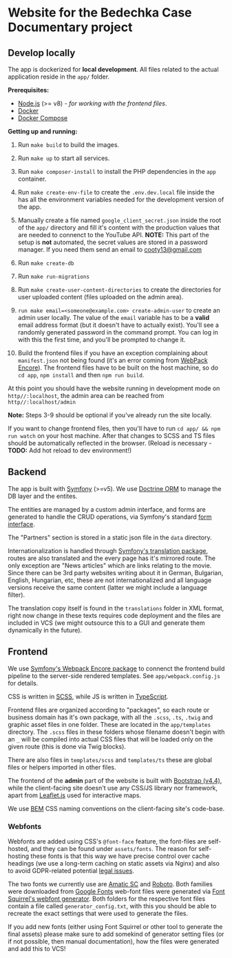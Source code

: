 # Website for the Bedechka Case Documentary project
## Develop locally

The app is dockerized for **local development**. All files related to the actual application reside in the `app/` folder.

**Prerequisites:**
- [Node.js](https://nodejs.org/en/) (>= v8) - _for working with the frontend files_.
- [Docker](https://docs.docker.com/get-started/)
- [Docker Compose](https://docs.docker.com/compose/)

**Getting up and running:**
1) Run `make build` to build the images.

2) Run `make up` to start all services.

3) Run `make composer-install` to install the PHP dependencies in the `app` container.

4) Run `make create-env-file` to create the `.env.dev.local` file inside the has all the environment variables needed for the development version of the app.

5) Manually create a file named `google_client_secret.json` inside the root of the `app/` directory and fill it's content with the production values that are needed to connenct to the YouTube API. **NOTE:** This part of the setup is **not** automated, the secret values are stored in a password manager. If you need them send an email to [cooty13@gmail.com](mailto:cooty13@gmail.com)

6) Run `make create-db`

7) Run `make run-migrations`

8) Run `make create-user-content-directories` to create the directories for user uploaded content (files uploaded on the admin area).

9) `run make email=<someone@example.com> create-admin-user` to create an admin user locally. The value of the `email` variable has to be a **valid** email address format (but it doesn't have to actually exist). You'll see a randomly generated password in the command prompt. You can log in with this the first time, and you'll be prompted to change it.

10) Build the frontend files if you have an exception complaining about `manifest.json` not being found (it's an error coming from [WebPack Encore](https://github.com/symfony/webpack-encore)). The frontend files have to be built on the host machine, so do `cd app`, `npm install` and then `npm run build`.

At this point you should have the website running in development mode on `http//:localhost`, the admin area can be reached from `http//:localhost/admin`

**Note:** Steps 3-9 should be optional if you've already run the site locally.

If you want to change frontend files, then you'll have to run `cd app/ && npm run watch` on your host machine. After that changes to SCSS and TS files should be automatically reflected in the browser. (Reload is necessary - **TODO:** Add hot reload to dev environment!)

## Backend

The app is built with [Symfony](https://symfony.com/) (>=v5). We use [Doctrine ORM](https://www.doctrine-project.org/) to manage the DB layer and the entites.

The entities are managed by a custom admin interface, and forms are generated to handle the CRUD operations, via Symfony's standard [form interface](https://symfony.com/doc/current/forms.html).

The "Partners" section is stored in a static json file in the `data` directory.

Internationalization is handled through [Symfony's translation package](https://symfony.com/doc/current/translation.html), routes are also translated and the every page has it's mirrored route. The only exception are "News articles" which are links relating to the movie. Since there can be 3rd party websites writing about it in German, Bulgarian, English, Hungarian, etc, these are not internationalized and all language versions receive the same content (latter we might include a language filter).

The translation copy itself is found in the `translations` folder in XML format, right now change in these texts requires code deployment and the files are included in VCS (we might outsource this to a GUI and generate them dynamically in the future).

## Frontend
We use [Symfony's Webpack Encore package](https://github.com/symfony/webpack-encore) to connenct the frontend build pipeline to the server-side rendered templates. See `app/webpack.config.js` for details.

CSS is written in [SCSS](https://sass-lang.com/), while JS is written in [TypeScript](https://www.typescriptlang.org/).

Frontend files are organized according to "packages", so each route or business domain has it's own package, with all the `.scss`, `.ts`, `.twig` and graphic asset files in one folder. These are located in the `app/templates` directory. The `.scss` files in these folders whose filename doesn't begin with an `_` will be compiled into actual CSS files that will be loaded only on the given route (this is done via Twig blocks).

There are also files in `templates/scss` and `templates/ts` these are global files or helpers imported in other files.

The frontend of the **admin** part of the website is built with [Bootstrap (v4.4)](https://getbootstrap.com/docs/4.4/getting-started/introduction/), while the client-facing site doesn't use any CSS/JS library nor framework, apart from [Leaflet.js](https://leafletjs.com/) used for interactive maps.

We use [BEM](http://getbem.com/introduction/) CSS naming conventions on the client-facing site's code-base.
### Webfonts
Webfonts are added using CSS's `@font-face` feature, the font-files are self-hosted, and they can be found under `assets/fonts`.
The reason for self-hosting these fonts is that this way we have precise control over cache headings (we use a long-term caching on static assets via Nginx) and also to avoid GDPR-related potential [legal issues](https://usercentrics.com/knowledge-hub/google-fonts-gdpr-compliant/).

The two fonts we currently use are [Amatic SC](https://fonts.google.com/specimen/Amatic+SC?query=Amatic) and [Roboto](https://fonts.google.com/specimen/Roboto).
Both families were downloaded from [Google Fonts](https://fonts.google.com) web-font files were generated via [Font Squirrel's webfont generator](https://www.fontsquirrel.com/tools/webfont-generator).
Both folders for the respective font files contain a file called `generator_config.txt`, with this you should be able to recreate the exact settings that were used to generate the files.

If you add new fonts (either using Font Squirrel or other tool to generate the final assets) please make sure to add somekind of generator setting files (or if not possible, then manual documentation), how the files were generated and add this to VCS! 
